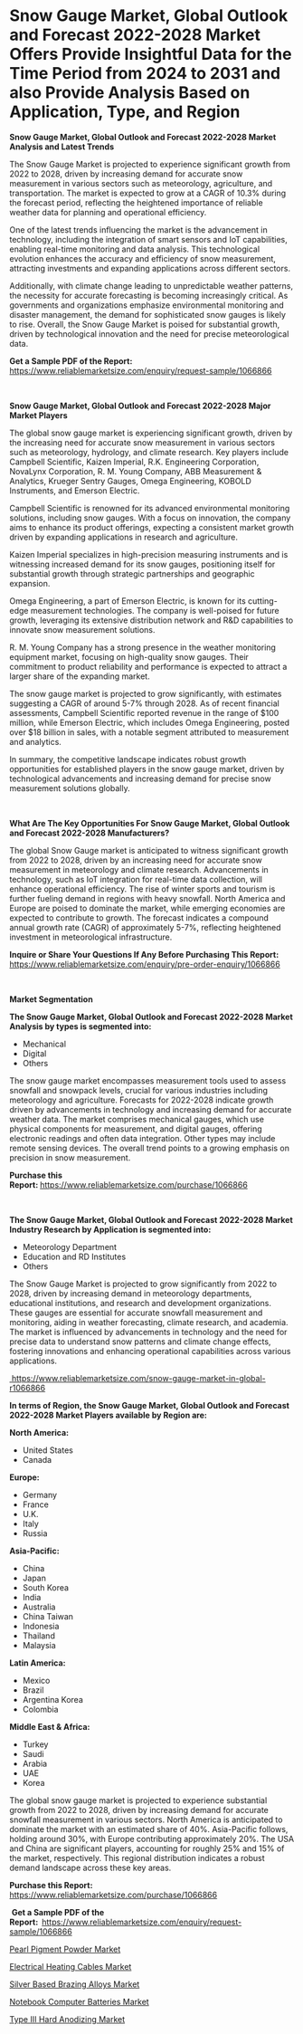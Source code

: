 <p><h1>Snow Gauge Market, Global Outlook and Forecast 2022-2028 Market Offers Provide Insightful Data for the Time Period from 2024 to 2031 and also Provide Analysis Based on Application, Type, and Region</h1></p><p><strong>Snow Gauge Market, Global Outlook and Forecast 2022-2028 Market Analysis and Latest Trends</strong></p>
<p><p>The Snow Gauge Market is projected to experience significant growth from 2022 to 2028, driven by increasing demand for accurate snow measurement in various sectors such as meteorology, agriculture, and transportation. The market is expected to grow at a CAGR of 10.3% during the forecast period, reflecting the heightened importance of reliable weather data for planning and operational efficiency.</p><p>One of the latest trends influencing the market is the advancement in technology, including the integration of smart sensors and IoT capabilities, enabling real-time monitoring and data analysis. This technological evolution enhances the accuracy and efficiency of snow measurement, attracting investments and expanding applications across different sectors. </p><p>Additionally, with climate change leading to unpredictable weather patterns, the necessity for accurate forecasting is becoming increasingly critical. As governments and organizations emphasize environmental monitoring and disaster management, the demand for sophisticated snow gauges is likely to rise. Overall, the Snow Gauge Market is poised for substantial growth, driven by technological innovation and the need for precise meteorological data.</p></p>
<p><strong>Get a Sample PDF of the Report:&nbsp;</strong> <a href="https://www.reliablemarketsize.com/enquiry/request-sample/1066866">https://www.reliablemarketsize.com/enquiry/request-sample/1066866</a></p>
<p>&nbsp;</p>
<p><strong>Snow Gauge Market, Global Outlook and Forecast 2022-2028 Major Market Players</strong></p>
<p><p>The global snow gauge market is experiencing significant growth, driven by the increasing need for accurate snow measurement in various sectors such as meteorology, hydrology, and climate research. Key players include Campbell Scientific, Kaizen Imperial, R.K. Engineering Corporation, NovaLynx Corporation, R. M. Young Company, ABB Measurement & Analytics, Krueger Sentry Gauges, Omega Engineering, KOBOLD Instruments, and Emerson Electric.</p><p>Campbell Scientific is renowned for its advanced environmental monitoring solutions, including snow gauges. With a focus on innovation, the company aims to enhance its product offerings, expecting a consistent market growth driven by expanding applications in research and agriculture.</p><p>Kaizen Imperial specializes in high-precision measuring instruments and is witnessing increased demand for its snow gauges, positioning itself for substantial growth through strategic partnerships and geographic expansion.</p><p>Omega Engineering, a part of Emerson Electric, is known for its cutting-edge measurement technologies. The company is well-poised for future growth, leveraging its extensive distribution network and R&D capabilities to innovate snow measurement solutions.</p><p>R. M. Young Company has a strong presence in the weather monitoring equipment market, focusing on high-quality snow gauges. Their commitment to product reliability and performance is expected to attract a larger share of the expanding market.</p><p>The snow gauge market is projected to grow significantly, with estimates suggesting a CAGR of around 5-7% through 2028. As of recent financial assessments, Campbell Scientific reported revenue in the range of $100 million, while Emerson Electric, which includes Omega Engineering, posted over $18 billion in sales, with a notable segment attributed to measurement and analytics.</p><p>In summary, the competitive landscape indicates robust growth opportunities for established players in the snow gauge market, driven by technological advancements and increasing demand for precise snow measurement solutions globally.</p></p>
<p>&nbsp;</p>
<p><strong>What Are The Key Opportunities For Snow Gauge Market, Global Outlook and Forecast 2022-2028 Manufacturers?</strong></p>
<p><p>The global Snow Gauge market is anticipated to witness significant growth from 2022 to 2028, driven by an increasing need for accurate snow measurement in meteorology and climate research. Advancements in technology, such as IoT integration for real-time data collection, will enhance operational efficiency. The rise of winter sports and tourism is further fueling demand in regions with heavy snowfall. North America and Europe are poised to dominate the market, while emerging economies are expected to contribute to growth. The forecast indicates a compound annual growth rate (CAGR) of approximately 5-7%, reflecting heightened investment in meteorological infrastructure.</p></p>
<p><strong>Inquire or Share Your Questions If Any Before Purchasing This Report:</strong> <a href="https://www.reliablemarketsize.com/enquiry/pre-order-enquiry/1066866">https://www.reliablemarketsize.com/enquiry/pre-order-enquiry/1066866</a></p>
<p>&nbsp;</p>
<p><strong>Market Segmentation</strong></p>
<p><strong>The Snow Gauge Market, Global Outlook and Forecast 2022-2028 Market Analysis by types is segmented into:</strong></p>
<p><ul><li>Mechanical</li><li>Digital</li><li>Others</li></ul></p>
<p><p>The snow gauge market encompasses measurement tools used to assess snowfall and snowpack levels, crucial for various industries including meteorology and agriculture. Forecasts for 2022-2028 indicate growth driven by advancements in technology and increasing demand for accurate weather data. The market comprises mechanical gauges, which use physical components for measurement, and digital gauges, offering electronic readings and often data integration. Other types may include remote sensing devices. The overall trend points to a growing emphasis on precision in snow measurement.</p></p>
<p><strong>Purchase this Report:&nbsp;</strong><a href="https://www.reliablemarketsize.com/purchase/1066866">https://www.reliablemarketsize.com/purchase/1066866</a></p>
<p>&nbsp;</p>
<p><strong>The Snow Gauge Market, Global Outlook and Forecast 2022-2028 Market Industry Research by Application is segmented into:</strong></p>
<p><ul><li>Meteorology Department</li><li>Education and RD Institutes</li><li>Others</li></ul></p>
<p><p>The Snow Gauge Market is projected to grow significantly from 2022 to 2028, driven by increasing demand in meteorology departments, educational institutions, and research and development organizations. These gauges are essential for accurate snowfall measurement and monitoring, aiding in weather forecasting, climate research, and academia. The market is influenced by advancements in technology and the need for precise data to understand snow patterns and climate change effects, fostering innovations and enhancing operational capabilities across various applications.</p></p>
<p><a href="https://www.reliablemarketsize.com/snow-gauge-market-in-global-r1066866">&nbsp;https://www.reliablemarketsize.com/snow-gauge-market-in-global-r1066866</a></p>
<p><strong>In terms of Region, the Snow Gauge Market, Global Outlook and Forecast 2022-2028 Market Players available by Region are:</strong></p>
<p>
    <p> <strong> North America: </strong>
        <ul>
            <li>United States</li>
            <li>Canada</li>
        </ul>
        </p> 
    <p> <strong> Europe: </strong>
        <ul>
            <li>Germany</li>
            <li>France</li>
            <li>U.K.</li>
            <li>Italy</li>
            <li>Russia</li>
        </ul>
        </p> 
    <p> <strong> Asia-Pacific: </strong>
        <ul>
            <li>China</li>
            <li>Japan</li>
            <li>South Korea</li>
            <li>India</li>
            <li>Australia</li>
            <li>China Taiwan</li>
            <li>Indonesia</li>
            <li>Thailand</li>
            <li>Malaysia</li>
        </ul>
        </p> 
    <p> <strong> Latin America: </strong>
        <ul>
            <li>Mexico</li>
            <li>Brazil</li>
            <li>Argentina Korea</li>
            <li>Colombia</li>
        </ul>
        </p> 
    <p> <strong> Middle East & Africa: </strong>
        <ul>
            <li>Turkey</li>
            <li>Saudi</li>
            <li>Arabia</li>
            <li>UAE</li>
            <li>Korea</li>
        </ul>
    </p>
    </p>
<p><p>The global snow gauge market is projected to experience substantial growth from 2022 to 2028, driven by increasing demand for accurate snowfall measurement in various sectors. North America is anticipated to dominate the market with an estimated share of 40%. Asia-Pacific follows, holding around 30%, with Europe contributing approximately 20%. The USA and China are significant players, accounting for roughly 25% and 15% of the market, respectively. This regional distribution indicates a robust demand landscape across these key areas.</p></p>
<p><strong>Purchase this Report: </strong><a href="https://www.reliablemarketsize.com/purchase/1066866">https://www.reliablemarketsize.com/purchase/1066866</a></p>
<p>&nbsp;<strong>Get a Sample PDF of the Report:&nbsp;&nbsp;</strong><a href="https://www.reliablemarketsize.com/enquiry/request-sample/1066866">https://www.reliablemarketsize.com/enquiry/request-sample/1066866</a></p>
<p><strong></strong></p>
<p><p><a href="https://issuu.com/reportprime-2/docs/pearl-pigment-powder-market-size-20_e7466050050311">Pearl Pigment Powder Market</a></p><p><a href="https://issuu.com/reportprime-2/docs/electrical-heating-cables-market-si_4536128908a4ee">Electrical Heating Cables Market</a></p><p><a href="https://www.linkedin.com/pulse/silver-based-brazing-alloys-market-report-product-type-up-s5ipf?trackingId=8m9P56EjR5KskmViskk9fw%3D%3D">Silver Based Brazing Alloys Market</a></p><p><a href="https://medium.com/@charityrice71/the-comprehensive-notebook-computer-batteries-market-research-report-is-essential-for-5378f84fd048">Notebook Computer Batteries Market</a></p><p><a href="https://medium.com/@diegomoen/the-type-iii-hard-anodizing-market-industry-provides-a-comprehensive-and-current-analysis-of-the-2ae3a1c196c5">Type III Hard Anodizing Market</a></p></p>